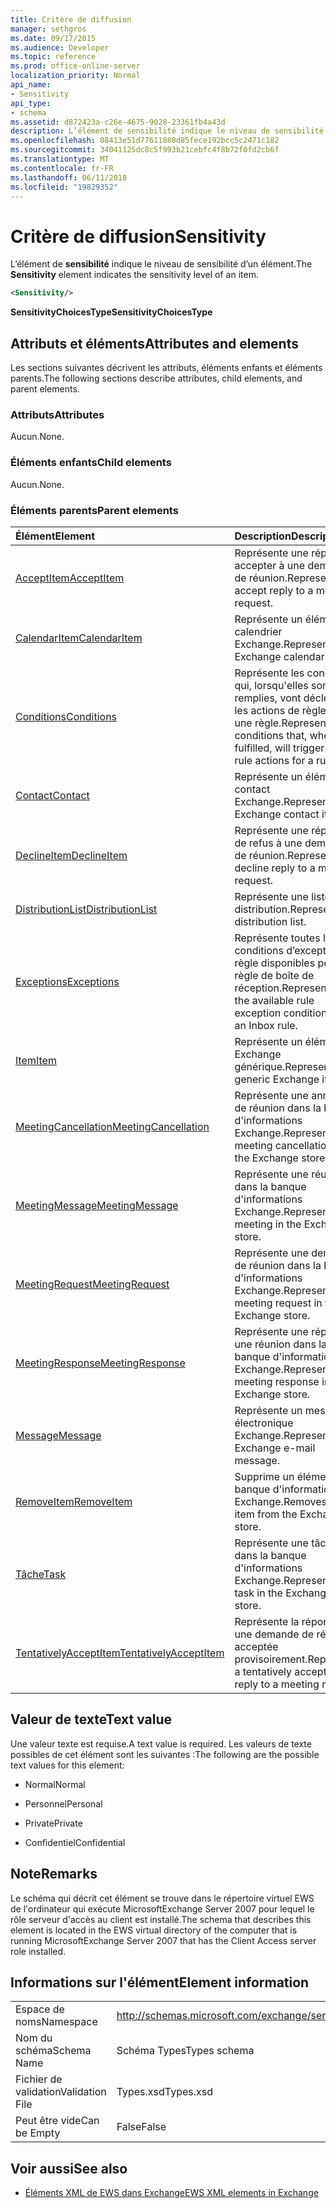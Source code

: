 ```yaml
---
title: Critère de diffusion
manager: sethgros
ms.date: 09/17/2015
ms.audience: Developer
ms.topic: reference
ms.prod: office-online-server
localization_priority: Normal
api_name:
- Sensitivity
api_type:
- schema
ms.assetid: d872423a-c26e-4675-9028-23361fb4a43d
description: L’élément de sensibilité indique le niveau de sensibilité d’un élément.
ms.openlocfilehash: 08413e51d77611880d85fece192bcc5c2471c182
ms.sourcegitcommit: 34041125dc8c5f993b21cebfc4f8b72f0fd2cb6f
ms.translationtype: MT
ms.contentlocale: fr-FR
ms.lasthandoff: 06/11/2018
ms.locfileid: "19829352"
---
```

# <a name="sensitivity"></a><span data-ttu-id="3fe88-103">Critère de diffusion</span><span class="sxs-lookup"><span data-stu-id="3fe88-103">Sensitivity</span></span>

<span data-ttu-id="3fe88-104">L’élément de **sensibilité** indique le niveau de sensibilité d’un élément.</span><span class="sxs-lookup"><span data-stu-id="3fe88-104">The **Sensitivity** element indicates the sensitivity level of an item.</span></span> 
  
```XML
<Sensitivity/>
```

 <span data-ttu-id="3fe88-105">**SensitivityChoicesType**</span><span class="sxs-lookup"><span data-stu-id="3fe88-105">**SensitivityChoicesType**</span></span>
## <a name="attributes-and-elements"></a><span data-ttu-id="3fe88-106">Attributs et éléments</span><span class="sxs-lookup"><span data-stu-id="3fe88-106">Attributes and elements</span></span>

<span data-ttu-id="3fe88-107">Les sections suivantes décrivent les attributs, éléments enfants et éléments parents.</span><span class="sxs-lookup"><span data-stu-id="3fe88-107">The following sections describe attributes, child elements, and parent elements.</span></span>
  
### <a name="attributes"></a><span data-ttu-id="3fe88-108">Attributs</span><span class="sxs-lookup"><span data-stu-id="3fe88-108">Attributes</span></span>

<span data-ttu-id="3fe88-109">Aucun.</span><span class="sxs-lookup"><span data-stu-id="3fe88-109">None.</span></span>
  
### <a name="child-elements"></a><span data-ttu-id="3fe88-110">Éléments enfants</span><span class="sxs-lookup"><span data-stu-id="3fe88-110">Child elements</span></span>

<span data-ttu-id="3fe88-111">Aucun.</span><span class="sxs-lookup"><span data-stu-id="3fe88-111">None.</span></span>
  
### <a name="parent-elements"></a><span data-ttu-id="3fe88-112">Éléments parents</span><span class="sxs-lookup"><span data-stu-id="3fe88-112">Parent elements</span></span>

|<span data-ttu-id="3fe88-113">**Élément**</span><span class="sxs-lookup"><span data-stu-id="3fe88-113">**Element**</span></span>|<span data-ttu-id="3fe88-114">**Description**</span><span class="sxs-lookup"><span data-stu-id="3fe88-114">**Description**</span></span>|
|:-----|:-----|
|[<span data-ttu-id="3fe88-115">AcceptItem</span><span class="sxs-lookup"><span data-stu-id="3fe88-115">AcceptItem</span></span>](acceptitem.md) <br/> |<span data-ttu-id="3fe88-116">Représente une réponse à accepter à une demande de réunion.</span><span class="sxs-lookup"><span data-stu-id="3fe88-116">Represents an accept reply to a meeting request.</span></span>  <br/> |
|[<span data-ttu-id="3fe88-117">CalendarItem</span><span class="sxs-lookup"><span data-stu-id="3fe88-117">CalendarItem</span></span>](calendaritem.md) <br/> |<span data-ttu-id="3fe88-118">Représente un élément de calendrier Exchange.</span><span class="sxs-lookup"><span data-stu-id="3fe88-118">Represents an Exchange calendar item.</span></span>  <br/> |
|[<span data-ttu-id="3fe88-119">Conditions</span><span class="sxs-lookup"><span data-stu-id="3fe88-119">Conditions</span></span>](conditions.md) <br/> |<span data-ttu-id="3fe88-120">Représente les conditions qui, lorsqu'elles sont remplies, vont déclencher les actions de règle pour une règle.</span><span class="sxs-lookup"><span data-stu-id="3fe88-120">Represents the conditions that, when fulfilled, will trigger the rule actions for a rule.</span></span>  <br/> |
|[<span data-ttu-id="3fe88-121">Contact</span><span class="sxs-lookup"><span data-stu-id="3fe88-121">Contact</span></span>](contact.md) <br/> |<span data-ttu-id="3fe88-122">Représente un élément de contact Exchange.</span><span class="sxs-lookup"><span data-stu-id="3fe88-122">Represents an Exchange contact item.</span></span>  <br/> |
|[<span data-ttu-id="3fe88-123">DeclineItem</span><span class="sxs-lookup"><span data-stu-id="3fe88-123">DeclineItem</span></span>](declineitem.md) <br/> |<span data-ttu-id="3fe88-124">Représente une réponse de refus à une demande de réunion.</span><span class="sxs-lookup"><span data-stu-id="3fe88-124">Represents a decline reply to a meeting request.</span></span>  <br/> |
|[<span data-ttu-id="3fe88-125">DistributionList</span><span class="sxs-lookup"><span data-stu-id="3fe88-125">DistributionList</span></span>](distributionlist.md) <br/> |<span data-ttu-id="3fe88-126">Représente une liste de distribution.</span><span class="sxs-lookup"><span data-stu-id="3fe88-126">Represents a distribution list.</span></span>  <br/> |
|[<span data-ttu-id="3fe88-127">Exceptions</span><span class="sxs-lookup"><span data-stu-id="3fe88-127">Exceptions</span></span>](exceptions.md) <br/> |<span data-ttu-id="3fe88-128">Représente toutes les conditions d’exception de règle disponibles pour une règle de boîte de réception.</span><span class="sxs-lookup"><span data-stu-id="3fe88-128">Represents all the available rule exception conditions for an Inbox rule.</span></span>  <br/> |
|[<span data-ttu-id="3fe88-129">Item</span><span class="sxs-lookup"><span data-stu-id="3fe88-129">Item</span></span>](item.md) <br/> |<span data-ttu-id="3fe88-130">Représente un élément Exchange générique.</span><span class="sxs-lookup"><span data-stu-id="3fe88-130">Represents a generic Exchange item.</span></span>  <br/> |
|[<span data-ttu-id="3fe88-131">MeetingCancellation</span><span class="sxs-lookup"><span data-stu-id="3fe88-131">MeetingCancellation</span></span>](meetingcancellation.md) <br/> |<span data-ttu-id="3fe88-132">Représente une annulation de réunion dans la banque d'informations Exchange.</span><span class="sxs-lookup"><span data-stu-id="3fe88-132">Represents a meeting cancellation in the Exchange store.</span></span>  <br/> |
|[<span data-ttu-id="3fe88-133">MeetingMessage</span><span class="sxs-lookup"><span data-stu-id="3fe88-133">MeetingMessage</span></span>](meetingmessage.md) <br/> |<span data-ttu-id="3fe88-134">Représente une réunion dans la banque d'informations Exchange.</span><span class="sxs-lookup"><span data-stu-id="3fe88-134">Represents a meeting in the Exchange store.</span></span>  <br/> |
|[<span data-ttu-id="3fe88-135">MeetingRequest</span><span class="sxs-lookup"><span data-stu-id="3fe88-135">MeetingRequest</span></span>](meetingrequest.md) <br/> |<span data-ttu-id="3fe88-136">Représente une demande de réunion dans la banque d'informations Exchange.</span><span class="sxs-lookup"><span data-stu-id="3fe88-136">Represents a meeting request in the Exchange store.</span></span>  <br/> |
|[<span data-ttu-id="3fe88-137">MeetingResponse</span><span class="sxs-lookup"><span data-stu-id="3fe88-137">MeetingResponse</span></span>](meetingresponse.md) <br/> |<span data-ttu-id="3fe88-138">Représente une réponse à une réunion dans la banque d'informations Exchange.</span><span class="sxs-lookup"><span data-stu-id="3fe88-138">Represents a meeting response in the Exchange store.</span></span>  <br/> |
|[<span data-ttu-id="3fe88-139">Message</span><span class="sxs-lookup"><span data-stu-id="3fe88-139">Message</span></span>](message-ex15websvcsotherref.md) <br/> |<span data-ttu-id="3fe88-140">Représente un message électronique Exchange.</span><span class="sxs-lookup"><span data-stu-id="3fe88-140">Represents an Exchange e-mail message.</span></span>  <br/> |
|[<span data-ttu-id="3fe88-141">RemoveItem</span><span class="sxs-lookup"><span data-stu-id="3fe88-141">RemoveItem</span></span>](removeitem.md) <br/> |<span data-ttu-id="3fe88-142">Supprime un élément de la banque d'informations Exchange.</span><span class="sxs-lookup"><span data-stu-id="3fe88-142">Removes an item from the Exchange store.</span></span>  <br/> |
|[<span data-ttu-id="3fe88-143">Tâche</span><span class="sxs-lookup"><span data-stu-id="3fe88-143">Task</span></span>](task.md) <br/> |<span data-ttu-id="3fe88-144">Représente une tâche dans la banque d'informations Exchange.</span><span class="sxs-lookup"><span data-stu-id="3fe88-144">Represents a task in the Exchange store.</span></span>  <br/> |
|[<span data-ttu-id="3fe88-145">TentativelyAcceptItem</span><span class="sxs-lookup"><span data-stu-id="3fe88-145">TentativelyAcceptItem</span></span>](tentativelyacceptitem.md) <br/> |<span data-ttu-id="3fe88-146">Représente la réponse à une demande de réunion acceptée provisoirement.</span><span class="sxs-lookup"><span data-stu-id="3fe88-146">Represents a tentatively accepted reply to a meeting request.</span></span>  <br/> |
   
## <a name="text-value"></a><span data-ttu-id="3fe88-147">Valeur de texte</span><span class="sxs-lookup"><span data-stu-id="3fe88-147">Text value</span></span>

<span data-ttu-id="3fe88-148">Une valeur texte est requise.</span><span class="sxs-lookup"><span data-stu-id="3fe88-148">A text value is required.</span></span> <span data-ttu-id="3fe88-149">Les valeurs de texte possibles de cet élément sont les suivantes :</span><span class="sxs-lookup"><span data-stu-id="3fe88-149">The following are the possible text values for this element:</span></span>
  
- <span data-ttu-id="3fe88-150">Normal</span><span class="sxs-lookup"><span data-stu-id="3fe88-150">Normal</span></span>
    
- <span data-ttu-id="3fe88-151">Personnel</span><span class="sxs-lookup"><span data-stu-id="3fe88-151">Personal</span></span>
    
- <span data-ttu-id="3fe88-152">Private</span><span class="sxs-lookup"><span data-stu-id="3fe88-152">Private</span></span>
    
- <span data-ttu-id="3fe88-153">Confidentiel</span><span class="sxs-lookup"><span data-stu-id="3fe88-153">Confidential</span></span>
    
## <a name="remarks"></a><span data-ttu-id="3fe88-154">Note</span><span class="sxs-lookup"><span data-stu-id="3fe88-154">Remarks</span></span>

<span data-ttu-id="3fe88-155">Le schéma qui décrit cet élément se trouve dans le répertoire virtuel EWS de l'ordinateur qui exécute MicrosoftExchange Server 2007 pour lequel le rôle serveur d'accès au client est installé.</span><span class="sxs-lookup"><span data-stu-id="3fe88-155">The schema that describes this element is located in the EWS virtual directory of the computer that is running MicrosoftExchange Server 2007 that has the Client Access server role installed.</span></span>
  
## <a name="element-information"></a><span data-ttu-id="3fe88-156">Informations sur l'élément</span><span class="sxs-lookup"><span data-stu-id="3fe88-156">Element information</span></span>

|||
|:-----|:-----|
|<span data-ttu-id="3fe88-157">Espace de noms</span><span class="sxs-lookup"><span data-stu-id="3fe88-157">Namespace</span></span>  <br/> |http://schemas.microsoft.com/exchange/services/2006/types  <br/> |
|<span data-ttu-id="3fe88-158">Nom du schéma</span><span class="sxs-lookup"><span data-stu-id="3fe88-158">Schema Name</span></span>  <br/> |<span data-ttu-id="3fe88-159">Schéma Types</span><span class="sxs-lookup"><span data-stu-id="3fe88-159">Types schema</span></span>  <br/> |
|<span data-ttu-id="3fe88-160">Fichier de validation</span><span class="sxs-lookup"><span data-stu-id="3fe88-160">Validation File</span></span>  <br/> |<span data-ttu-id="3fe88-161">Types.xsd</span><span class="sxs-lookup"><span data-stu-id="3fe88-161">Types.xsd</span></span>  <br/> |
|<span data-ttu-id="3fe88-162">Peut être vide</span><span class="sxs-lookup"><span data-stu-id="3fe88-162">Can be Empty</span></span>  <br/> |<span data-ttu-id="3fe88-163">False</span><span class="sxs-lookup"><span data-stu-id="3fe88-163">False</span></span>  <br/> |
   
## <a name="see-also"></a><span data-ttu-id="3fe88-164">Voir aussi</span><span class="sxs-lookup"><span data-stu-id="3fe88-164">See also</span></span>



- [<span data-ttu-id="3fe88-165">Éléments XML de EWS dans Exchange</span><span class="sxs-lookup"><span data-stu-id="3fe88-165">EWS XML elements in Exchange</span></span>](ews-xml-elements-in-exchange.md)

